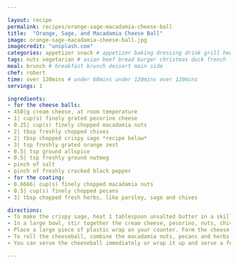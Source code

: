 ```yaml
---

layout: recipe
permalink: recipes/orange-sage-macadamia-cheese-ball 
title:  "Orange, Sage, and Macadamia Cheese Ball"
image: orange-sage-macadamia-cheese-ball.jpg 
imagecredit: "unsplash.com" 
categories: appetizer snack # appetizer baking dressing drink grill healthyish marinade oven pickling quick raw salad sandwich sauce snack soup
tags: nuts vegetarian # asian beef bread burger christmas duck french fruit indian italian mexican nuts pasta pork poultry rice seafood thanksgiving vegetarian
meal: brunch # breakfast brunch dessert main side
chef: robert 
time: over 120mins # under 60mins under 120mins over 120mins
servings: 1 

ingredients:
- for the cheese balls:
- 450|g cream cheese, at room temperature
- 1| cup(s) finely grated pecorino cheese
- 0.25| cup(s) finely chopped macadamia nuts
- 2| tbsp freshly chopped chives
- 2| tbsp chopped crispy sage *recipe below*
- 3| tsp freshly grated orange zest
- 0.5| tsp ground allspice
- 0.5| tsp freshly ground nutmeg
- pinch of salt
- pinch of freshly cracked black pepper
- for the coating:
- 0.6666| cup(s) finely chopped macadamia nuts
- 0.5| cup(s) finely chopped pecans
- 3| tbsp chopped fresh herbs, like parsley, sage and chives

directions:
- To make the crispy sage, heat 1 tablespoon unsalted butter in a skillet. Once melted and bubbling, add 8 to 10 sage leaves into the butter, cooking for 2 to 2 minutes. Remove the sage with kitchen tongs and place it on a paper towel to drain any excess grease.
- In a large bowl, stir together the cream cheese, pecorino, nuts, chives, sage, orange zest, allspice, nutmeg, salt and pepper. Stir until combined and everything is evenly distributed. Taste with a cracker and determine if you would like more spice or orange. I love it just like this!
- Place a large piece of plastic wrap on your counter. Form the cheese mixture into somewhat of a ball and place it in the center of the plastic wrap. Wrap it up, forming it more into a ball as your go. Refrigerate it for at least 2 hours, or even overnight. After refrigerating, you can form it into more of a ball with your hands while it’s still wrapped in plastic.
- To roll the cheeseball, combine the macadamia nuts, pecans and herbs on a plate, stirring them together. Place the cheeseball on the plate and roll it through, coating the outside.
- You can serve the cheeseball immediately or wrap it up and serve a few hours later. You can make this a day or two ahead of time, but I would wait to roll the ball in the nuts, as they will soften over time because of the cream cheese.

--- 
```


